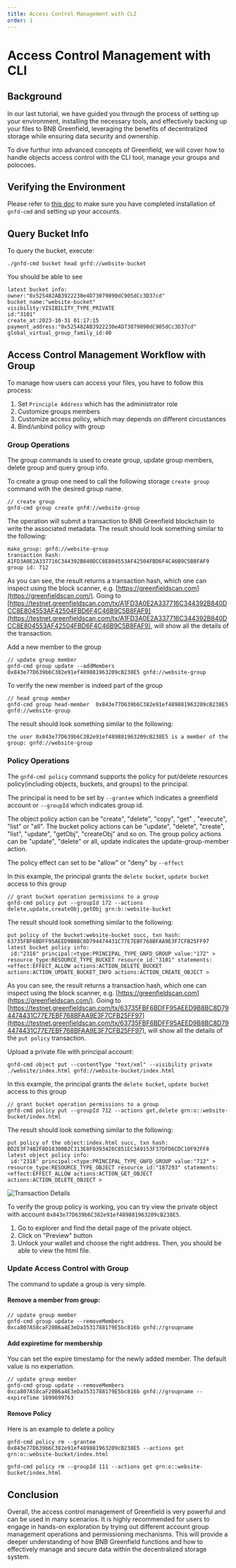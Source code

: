 ```yaml
---
title: Access Control Management with CLI
order: 1
---
```


# Access Control Management with CLI
## Background

In our last tutorial, we have guided you through the process of setting up your environment, installing the necessary tools, and effectively backing up your files to BNB Greenfield, leveraging the benefits of decentralized storage while ensuring data security and ownership.

To dive furthur into advanced concepts of Greenfield, we will  cover how to handle objects access control with the CLI tool, manage your groups and polocoes.

## Verifying the Environment

Please refer to [this doc](./file-management/overview#Installation) to make sure you have completed installation of `gnfd-cmd` and setting up your accounts.

## Query Bucket Info
To query the bucket, execute:

```
./gnfd-cmd bucket head gnfd://website-bucket
```

You should be able to see

```
latest bucket info:
owner:"0x525482AB3922230e4D73079890dC905dCc3D37cd"
bucket_name:"website-bucket"
visibility:VISIBILITY_TYPE_PRIVATE
id:"3101"
create_at:2023-10-31 01:17:15
payment_address:"0x525482AB3922230e4D73079890dC905dCc3D37cd"
global_virtual_group_family_id:40
```

## Access Control Management Workflow with Group

To manage how users can access your files, you have to follow this process:
1. Set `Principle Address` which has the administrator role
2. Customize groups members
3. Customize access policy, which may depends on different circustances
4. Bind/unbind policy with group

### Group Operations

The group commands is used to create group, update group members, delete group and query group info.

To create a group one need to call the following storage `create group` command with the desired group name.

```shell
// create group
gnfd-cmd group create gnfd://website-group
```

The operation will submit a transaction to BNB Greenfield blockchain to write the associated metadata. The result should look something similar to the following:
```shell
make_group: gnfd://website-group
transaction hash: A1FD3A0E2A337716C344392B840DCC8E804553AF42504FBD6F4C46B9C5B8FAF9
group id: 712
```

As you can see, the result returns a transaction hash, which one can inspect using the block scanner, e.g. [https://greenfieldscan.com](https://greenfieldscan.com/). Going to [https://testnet.greenfieldscan.com/tx/A1FD3A0E2A337716C344392B840DCC8E804553AF42504FBD6F4C46B9C5B8FAF9](https://testnet.greenfieldscan.com/tx/A1FD3A0E2A337716C344392B840DCC8E804553AF42504FBD6F4C46B9C5B8FAF9), will show all the details of the transaction.

Add a new member to the group
```shell
// update group member
gnfd-cmd group update --addMembers 0x843e77D639b6C382e91ef489881963209cB238E5 gnfd://website-group
```

To verify the new member is indeed part of the group
```shell
// head group member
gnfd-cmd group head-member  0x843e77D639b6C382e91ef489881963209cB238E5 gnfd://website-group
```

The result should look something similar to the following:
```shell
the user 0x843e77D639b6C382e91ef489881963209cB238E5 is a member of the group: gnfd://website-group
```

### Policy Operations
The `gnfd-cmd policy` command supports the policy for put/delete resources policy(including objects, buckets, and groups) to the principal.

The principal is need to be set by `--grantee` which indicates a greenfield account or `--groupId` which indicates group id.

The object policy action can be "create", "delete", "copy", "get" , "execute", "list" or "all". The bucket policy actions can be "update", "delete", "create", "list", "update", "getObj", "createObj" and so on. The group policy actions can be "update", "delete" or all, update indicates the update-group-member action.

The policy effect can set to be "allow" or "deny" by `--effect`

In this example, the principal grants the `delete bucket`, `update bucket` access to this group
```shell
// grant bucket operation permissions to a group
gnfd-cmd policy put --groupId 172 --actions delete,update,createObj,getObj grn:b::website-bucket
```

The result should look something similar to the following:
```shell
put policy of the bucket:website-bucket succ, txn hash: 63735FBF6BDFF95AEED9B8BC8D794474431C77E7EBF768BFAA9E3F7CFB25FF97
latest bucket policy info:
 id:"2316" principal:<type:PRINCIPAL_TYPE_GNFD_GROUP value:"172" > resource_type:RESOURCE_TYPE_BUCKET resource_id:"3101" statements:<effect:EFFECT_ALLOW actions:ACTION_DELETE_BUCKET actions:ACTION_UPDATE_BUCKET_INFO actions:ACTION_CREATE_OBJECT >
```
As you can see, the result returns a transaction hash, which one can inspect using the block scanner, e.g. [https://greenfieldscan.com](https://greenfieldscan.com/). Going to [https://testnet.greenfieldscan.com/tx/63735FBF6BDFF95AEED9B8BC8D794474431C77E7EBF768BFAA9E3F7CFB25FF97](https://testnet.greenfieldscan.com/tx/63735FBF6BDFF95AEED9B8BC8D794474431C77E7EBF768BFAA9E3F7CFB25FF97), will show all the details of the `put policy` transaction.

Upload a private file with principal account:

```shell
gnfd-cmd object put --contentType "text/xml" --visibility private ./website/index.html gnfd://website-bucket/index.html
```

In this example, the principal grants the `delete bucket`, `update bucket` access to this group
```shell
// grant bucket operation permissions to a group
gnfd-cmd policy put --groupId 712 --actions get,delete grn:o::website-bucket/index.html
```

The result should look something similar to the following:
```shell
put policy of the object:index.html succ, txn hash: BD2E3F74B2FBD18300B2C313E8F0393426C851EC3A9153F37DFD6CDC10F92FF8
latest object policy info:
 id:"2318" principal:<type:PRINCIPAL_TYPE_GNFD_GROUP value:"712" > resource_type:RESOURCE_TYPE_OBJECT resource_id:"187293" statements:<effect:EFFECT_ALLOW actions:ACTION_GET_OBJECT actions:ACTION_DELETE_OBJECT >
```

![Transaction Details](../../static/asset/view_private_file.png)


To verify the group policy is working, you can try view the private object with account `0x843e77D639b6C382e91ef489881963209cB238E5`.
1. Go to explorer and find the detail page of the private object.
2. Click on "Preview" button
3. Unlock your wallet and choose the right address. Then, you should be able to view the html file.

### Update Access Control with Group

The command to update a group is very simple.

#### Remove a member from group:
```shell
// update group member
gnfd-cmd group update --removeMembers 0xca807A58caF20B6a4E3eDa3531788179E5bc816b gnfd://groupname

```
#### Add expiretime for membership

You can set the expire timestamp for the newly added member. The default value is no experiation.
```shell
// update group member
gnfd-cmd group update --removeMembers 0xca807A58caF20B6a4E3eDa3531788179E5bc816b gnfd://groupname --expireTime 1699699763

```

#### Remove Policy

Here is an example to delete a policy
```shell
gnfd-cmd policy rm --grantee 0x843e77D639b6C382e91ef489881963209cB238E5 --actions get grn:o::website-bucket/index.html
```

```shell
gnfd-cmd policy rm --groupId 111 --actions get grn:o::website-bucket/index.html
```

## Conclusion
Overall, the access control management of Greenfield is very powerful and can be used in many scenarios.
It is highly recommended for users to engage in hands-on exploration by trying out different account group management operations and permissioning mechanisms. This will provide a deeper understanding of how BNB Greenfield functions and how to effectively manage and secure data within the decentralized storage system.